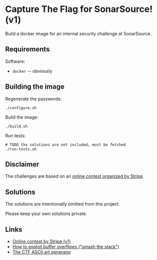 Capture The Flag for SonarSource! (v1)
======================================

Build a docker image for an internal security challenge at SonarSource.

Requirements
------------

Software:

* `docker` -- obviously

Building the image
------------------

Regenerate the passwords:

    ./configure.sh

Build the image:

    ./build.sh

Run tests:

    # TODO the solutions are not included, must be fetched
    ./run-tests.sh

Disclaimer
----------

The challenges are based on an [online contest organized by Stripe][stripe1].

Solutions
---------

The solutions are intentionally omitted from this project.

Please keep your own solutions private.

Links
-----

* [Online contest by Stripe (v1)][stripe1]
* [How to exploit buffer overflows ("smash the stack")](https://insecure.org/stf/smashstack.html)
* [The CTF ASCII art generator](http://patorjk.com/software/taag/#p=testall&f=Graffiti&t=CTF)

[stripe1]: https://stripe.com/blog/capture-the-flag
